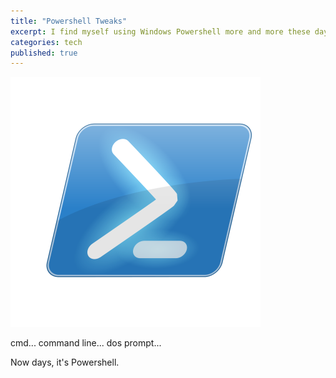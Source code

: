 ```yaml
---
title: "Powershell Tweaks"
excerpt: I find myself using Windows Powershell more and more these days; wanted to customize my experience.
categories: tech
published: true
---
```

!["Windows Powershell!"](/images/powershell.png)

cmd...
command line...
dos prompt... 

Now days, it's Powershell. 
